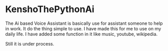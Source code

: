 # KenshoThePythonAi

The Ai based Voice Assistant is basically use for assistant someone to help in work. It do the thing simple to use. I have made this for me to use on my daily life.
I have added some function in it like music, youtube, wikipedia.


Still it is under process.
